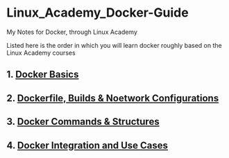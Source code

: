 # Linux_Academy_Docker-Guide
My Notes for Docker, through Linux Academy

Listed here is the order in which you will learn docker roughly based on the Linux Academy courses

## 1. [Docker Basics](Docker_Basics.md)
## 2. [Dockerfile, Builds & Noetwork Configurations](Dockerfile_Builds_Networks.md)
## 3. [Docker Commands & Structures](Docker_Commands_Structures.md)
## 4. [Docker Integration and Use Cases](Docker_Integration.md)
